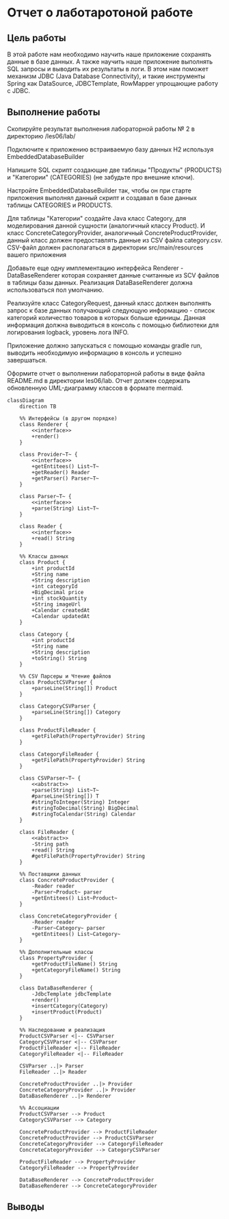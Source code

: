 # Отчет о лаботаротоной работе

## Цель работы
В этой работе нам необходимо научить наше приложение сохранять данные в базе данных. А также научить наше приложение выполнять SQL запросы и выводить их результаты в логи. В этом нам поможет механизм JDBC (Java Database Connectivity), и такие инструменты Spring как DataSource, JDBCTemplate, RowMapper упрощающие работу с JDBC.

## Выполнение работы
Скопируйте результат выполнения лабораторной работы № 2 в директорию /les06/lab/

Подключите к приложению встраиваемую базу данных H2 используя EmbeddedDatabaseBuilder

Напишите SQL скрипт создающие две таблицы "Продукты" (PRODUCTS) и "Категории" (CATEGORIES) (не забудьте про внешние ключи).

Настройте EmbeddedDatabaseBuilder так, чтобы он при старте приложения выполнял данный скрипт и создавал в базе данных таблицы CATEGORIES и PRODUCTS.

Для таблицы "Категории" создайте Java класс Category, для моделирования данной сущности (аналогичный классу Product). И класс ConcreteCategoryProvider, аналогичный ConcreteProductProvider, данный класс должен предоставлять данные из CSV файла category.csv. CSV-файл должен располагаться в директории src/main/resources вашего приложения

Добавьте еще одну имплементацию интерфейса Renderer - DataBaseRenderer которая сохраняет данные считанные из SCV файлов в таблицы базы данных. Реализация DataBaseRenderer должна использоваться пол умолчанию.

Реализуйте класс CategoryRequest, данный класс должен выполнять запрос к базе данных получающий следующую информацию - список категорий количество товаров в которых больше единицы. Данная информация должна выводиться в консоль с помощью библиотеки для логирования logback, уровень лога INFO.

Приложение должно запускаться с помощью команды gradle run, выводить необходимую информацию в консоль и успешно завершаться.

Оформите отчет о выполнении лабораторной работы в виде файла README.md в директории les06/lab. Отчет должен содержать обновленную UML-диаграмму классов в формате mermaid.


``` mermaid 
classDiagram
    direction TB

    %% Интерфейсы (в другом порядке)
    class Renderer {
        <<interface>>
        +render()
    }

    class Provider~T~ {
        <<interface>>
        +getEntitees() List~T~
        +getReader() Reader
        +getParser() Parser~T~
    }

    class Parser~T~ {
        <<interface>>
        +parse(String) List~T~
    }

    class Reader {
        <<interface>>
        +read() String
    }

    %% Классы данных
    class Product {
        +int productId
        +String name
        +String description
        +int categoryId
        +BigDecimal price
        +int stockQuantity
        +String imageUrl
        +Calendar createdAt
        +Calendar updatedAt
    }

    class Category {
        +int productId
        +String name
        +String description
        +toString() String
    }

    %% CSV Парсеры и Чтение файлов
    class ProductCSVParser {
        +parseLine(String[]) Product
    }

    class CategoryCSVParser {
        +parseLine(String[]) Category
    }

    class ProductFileReader {
        +getFilePath(PropertyProvider) String
    }

    class CategoryFileReader {
        +getFilePath(PropertyProvider) String
    }

    class CSVParser~T~ {
        <<abstract>>
        +parse(String) List~T~
        #parseLine(String[]) T
        #stringToInteger(String) Integer
        #stringToDecimal(String) BigDecimal
        #stringToCalendar(String) Calendar
    }

    class FileReader {
        <<abstract>>
        -String path
        +read() String
        #getFilePath(PropertyProvider) String
    }

    %% Поставщики данных
    class ConcreteProductProvider {
        -Reader reader
        -Parser~Product~ parser
        +getEntitees() List~Product~
    }

    class ConcreteCategoryProvider {
        -Reader reader
        -Parser~Category~ parser
        +getEntitees() List~Category~
    }

    %% Дополнительные классы
    class PropertyProvider {
        +getProductFileName() String
        +getCategoryFileName() String
    }

    class DataBaseRenderer {
        -JdbcTemplate jdbcTemplate
        +render()
        +insertCategory(Category)
        +insertProduct(Product)
    }

    %% Наследование и реализация
    ProductCSVParser <|-- CSVParser
    CategoryCSVParser <|-- CSVParser
    ProductFileReader <|-- FileReader
    CategoryFileReader <|-- FileReader

    CSVParser ..|> Parser
    FileReader ..|> Reader

    ConcreteProductProvider ..|> Provider
    ConcreteCategoryProvider ..|> Provider
    DataBaseRenderer ..|> Renderer

    %% Ассоциации
    ProductCSVParser --> Product
    CategoryCSVParser --> Category

    ConcreteProductProvider --> ProductFileReader
    ConcreteProductProvider --> ProductCSVParser
    ConcreteCategoryProvider --> CategoryFileReader
    ConcreteCategoryProvider --> CategoryCSVParser

    ProductFileReader --> PropertyProvider
    CategoryFileReader --> PropertyProvider

    DataBaseRenderer --> ConcreteProductProvider
    DataBaseRenderer --> ConcreteCategoryProvider
```


## Выводы
